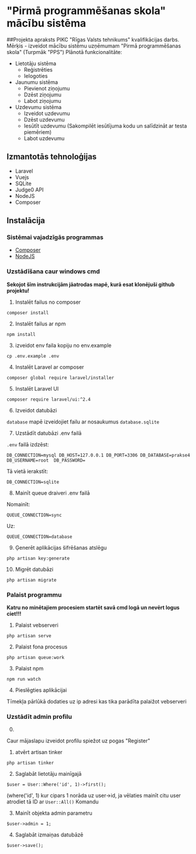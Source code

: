 

# "Pirmā programmēšanas skola" mācību sistēma

##Projekta apraksts
PIKC "Rīgas Valsts tehnikums" kvalifikācijas darbs.
Mērķis - izveidot mācību sistēmu uzņēmumam "Pirmā programmēšanas skola" (Turpmāk "PPS")
Plānotā funkcionalitāte:
- Lietotāju sistēma
    - Reģistrēties
    - Ielogoties
- Jaunumu sistēma
  - Pievienot ziņojumu
  - Dzēst ziņojumu
  - Labot ziņojumu
- Uzdevumu sistēma
    - Izveidot uzdevumu
    - Dzēst uzdevumu
    - Iesūtīt uzdevumu (Sakompilēt iesūtījuma kodu un salīdzināt ar testa piemēriem)
    - Labot uzdevumu
    
## Izmantotās tehnoloģijas
- Laravel
- Vuejs
- SQLite
- Judge0 API
- NodeJS
- Composer



## Instalācija

### Sistēmai vajadzīgās programmas
* [Composer](https://getcomposer.org/)
* [NodeJS](hhttps://nodejs.org/en/)

### Uzstādīšana caur windows cmd
**Sekojot šīm instrukcijām jāatrodas mapē, kurā esat klonējuši github projektu!**
1. Instalēt failus no composer

`composer install`

2. Instalēt failus ar npm

`npm install`

3. izveidot env faila kopiju no env.example

`cp .env.example .env`
   
4. Instalēt Laravel ar composer

`composer global require laravel/installer`

5. Instalēt Laravel UI

`composer require laravel/ui:^2.4`

6. Izveidot datubāzi

`database` mapē izveidojiet failu ar nosaukumus `database.sqlite`

7. Uzstādīt datubāzi .env failā

`.env` failā izdzēst:

`DB_CONNECTION=mysql
 DB_HOST=127.0.0.1
 DB_PORT=3306
 DB_DATABASE=prakse4   
 DB_USERNAME=root 
 DB_PASSWORD=`

Tā vietā ierakstīt:

`DB_CONNECTION=sqlite`

8. Mainīt queue draiveri .env failā

Nomainīt:

`QUEUE_CONNECTION=sync`

Uz:

`QUEUE_CONNECTION=database`

9. Ģenerēt aplikācijas šifrēšanas atslēgu

`php artisan key:generate`

10. Migrēt datubāzi

`php artisan migrate`

### Palaist programmu

**Katru no minētajiem procesiem startēt savā cmd logā un nevērt logus ciet!!!**

1. Palaist vebserveri

`php artisan serve`

2. Palaist fona procesus

`php artisan queue:work`

3. Palaist npm

`npm run watch`

4. Pieslēgties aplikācijai

Tīmekļa pārlūkā dodaties uz ip adresi kas tika parādīta palaižot vebserveri

### Uzstādīt admin profilu
0.

Caur mājaslapu izveidot profilu spiežot uz pogas "Register"

1. atvērt artisan tinker

`php artisan tinker`

2. Saglabāt lietotāju mainīgajā

`$user = User::Where('id', 1)->first();`

(where('id', 1) kur cipars 1 norāda uz user->id, ja vēlaties mainīt citu user atrodiet tā ID ar `User::All()` Komandu
 
3. Mainīt objekta admin parametru

`$user->admin = 1;`

4. Saglabāt izmaiņas datubāzē

`$user->save();`





